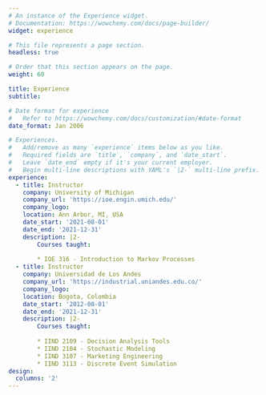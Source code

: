 ```yaml
---
# An instance of the Experience widget.
# Documentation: https://wowchemy.com/docs/page-builder/
widget: experience

# This file represents a page section.
headless: true

# Order that this section appears on the page.
weight: 60

title: Experience
subtitle:

# Date format for experience
#   Refer to https://wowchemy.com/docs/customization/#date-format
date_format: Jan 2006

# Experiences.
#   Add/remove as many `experience` items below as you like.
#   Required fields are `title`, `company`, and `date_start`.
#   Leave `date_end` empty if it's your current employer.
#   Begin multi-line descriptions with YAML's `|2-` multi-line prefix.
experience:
  - title: Instructor
    company: University of Michigan
    company_url: 'https://ioe.engin.umich.edu/'
    company_logo: 
    location: Ann Arbor, MI, USA
    date_start: '2021-08-01'
    date_end: '2021-12-31'
    description: |2-
        Courses taught:
        
        * IOE 316 - Introduction to Markov Processes
  - title: Instructor
    company: Universidad de Los Andes
    company_url: 'https://industrial.uniandes.edu.co/'
    company_logo: 
    location: Bogota, Colombia
    date_start: '2012-08-01'
    date_end: '2021-12-31'
    description: |2-
        Courses taught:
        
        * IIND 2109 - Decision Analysis Tools
        * IIND 2104 - Stochastic Modeling
        * IIND 3107 - Marketing Engineering
        * IIND 3113 - Discrete Event Simulation
design:
  columns: '2'
---
```

